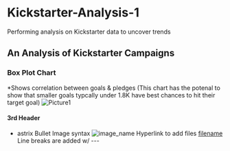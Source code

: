 # Kickstarter-Analysis-1
Performing analysis on Kickstarter data to uncover trends
## An Analysis of Kickstarter Campaigns
### Box Plot Chart
*Shows correlation between goals & pledges (This chart has the potenal to show that smaller goals typcally under 1.8K have best chances to hit their target goal) 
![Picture1](https://user-images.githubusercontent.com/107590239/174692694-81d74c02-83fb-4d54-a9d1-cfa23204fa56.png)


#### 3rd Header
* astrix Bullet
Image syntax   ![image_name](path/to/image_name.png)
Hyperlink to add files   [filename](path/to/filename.xlxs)
Line breaks are added w/   --- 
